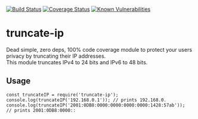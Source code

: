 [![Build Status](https://travis-ci.org/revington/truncate-ip.svg?branch=master)](https://travis-ci.org/revington/truncate-ip)
[![Coverage Status](https://coveralls.io/repos/github/revington/truncate-ip/badge.svg?branch=master)](https://coveralls.io/github/revington/truncate-ip?branch=master)
[![Known Vulnerabilities](https://snyk.io/test/github/revington/truncate-ip/badge.svg?targetFile=package.json)](https://snyk.io/test/github/revington/truncate-ip?targetFile=package.json)
# truncate-ip

Dead simple, zero deps, 100% code coverage module to protect your users privacy by truncating their IP addresses.  
This module truncates IPv4 to 24 bits and IPv6 to 48 bits.

## Usage
```
const truncateIP = require('truncate-ip');
console.log(truncateIP('192.168.0.1')); // prints 192.168.0.
console.log(truncateIP('2001:0DB8:0000:0000:0000:0000:1428:57ab'));  // prints 2001:0DB8:0000::
```

